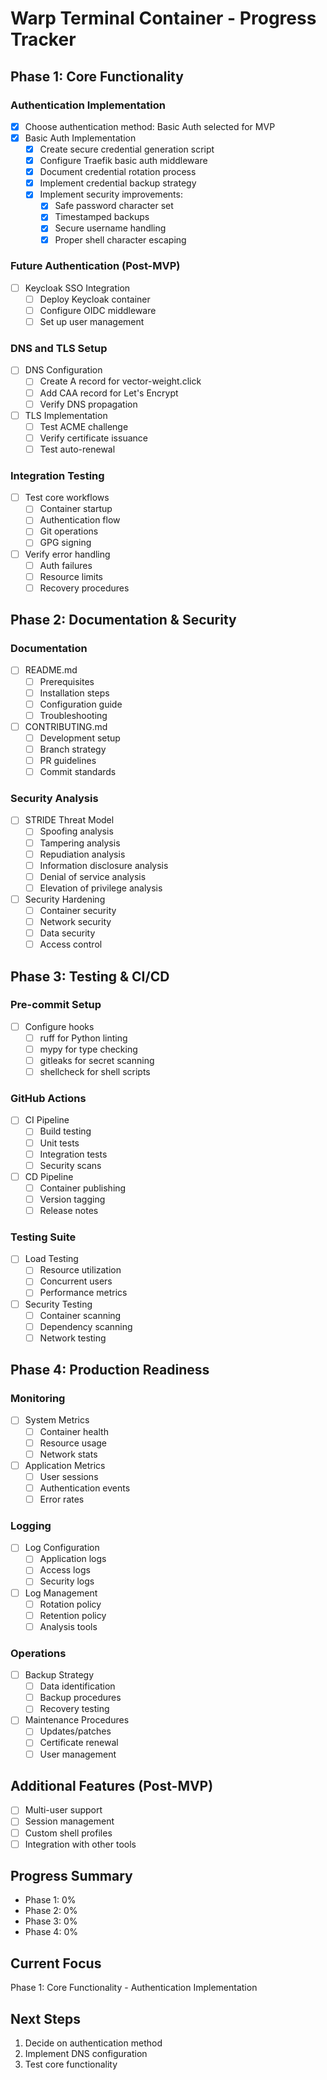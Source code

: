 # Warp Terminal Container - Progress Tracker

## Phase 1: Core Functionality

### Authentication Implementation
- [x] Choose authentication method: Basic Auth selected for MVP
- [x] Basic Auth Implementation
  - [x] Create secure credential generation script
  - [x] Configure Traefik basic auth middleware
  - [x] Document credential rotation process
  - [x] Implement credential backup strategy
  - [x] Implement security improvements:
    - [x] Safe password character set
    - [x] Timestamped backups
    - [x] Secure username handling
    - [x] Proper shell character escaping

### Future Authentication (Post-MVP)
- [ ] Keycloak SSO Integration
  - [ ] Deploy Keycloak container
  - [ ] Configure OIDC middleware
  - [ ] Set up user management

### DNS and TLS Setup
- [ ] DNS Configuration
  - [ ] Create A record for vector-weight.click
  - [ ] Add CAA record for Let's Encrypt
  - [ ] Verify DNS propagation
- [ ] TLS Implementation
  - [ ] Test ACME challenge
  - [ ] Verify certificate issuance
  - [ ] Test auto-renewal

### Integration Testing
- [ ] Test core workflows
  - [ ] Container startup
  - [ ] Authentication flow
  - [ ] Git operations
  - [ ] GPG signing
- [ ] Verify error handling
  - [ ] Auth failures
  - [ ] Resource limits
  - [ ] Recovery procedures

## Phase 2: Documentation & Security

### Documentation
- [ ] README.md
  - [ ] Prerequisites
  - [ ] Installation steps
  - [ ] Configuration guide
  - [ ] Troubleshooting
- [ ] CONTRIBUTING.md
  - [ ] Development setup
  - [ ] Branch strategy
  - [ ] PR guidelines
  - [ ] Commit standards

### Security Analysis
- [ ] STRIDE Threat Model
  - [ ] Spoofing analysis
  - [ ] Tampering analysis
  - [ ] Repudiation analysis
  - [ ] Information disclosure analysis
  - [ ] Denial of service analysis
  - [ ] Elevation of privilege analysis
- [ ] Security Hardening
  - [ ] Container security
  - [ ] Network security
  - [ ] Data security
  - [ ] Access control

## Phase 3: Testing & CI/CD

### Pre-commit Setup
- [ ] Configure hooks
  - [ ] ruff for Python linting
  - [ ] mypy for type checking
  - [ ] gitleaks for secret scanning
  - [ ] shellcheck for shell scripts

### GitHub Actions
- [ ] CI Pipeline
  - [ ] Build testing
  - [ ] Unit tests
  - [ ] Integration tests
  - [ ] Security scans
- [ ] CD Pipeline
  - [ ] Container publishing
  - [ ] Version tagging
  - [ ] Release notes

### Testing Suite
- [ ] Load Testing
  - [ ] Resource utilization
  - [ ] Concurrent users
  - [ ] Performance metrics
- [ ] Security Testing
  - [ ] Container scanning
  - [ ] Dependency scanning
  - [ ] Network testing

## Phase 4: Production Readiness

### Monitoring
- [ ] System Metrics
  - [ ] Container health
  - [ ] Resource usage
  - [ ] Network stats
- [ ] Application Metrics
  - [ ] User sessions
  - [ ] Authentication events
  - [ ] Error rates

### Logging
- [ ] Log Configuration
  - [ ] Application logs
  - [ ] Access logs
  - [ ] Security logs
- [ ] Log Management
  - [ ] Rotation policy
  - [ ] Retention policy
  - [ ] Analysis tools

### Operations
- [ ] Backup Strategy
  - [ ] Data identification
  - [ ] Backup procedures
  - [ ] Recovery testing
- [ ] Maintenance Procedures
  - [ ] Updates/patches
  - [ ] Certificate renewal
  - [ ] User management

## Additional Features (Post-MVP)
- [ ] Multi-user support
- [ ] Session management
- [ ] Custom shell profiles
- [ ] Integration with other tools

## Progress Summary
- Phase 1: 0%
- Phase 2: 0%
- Phase 3: 0%
- Phase 4: 0%

## Current Focus
Phase 1: Core Functionality - Authentication Implementation

## Next Steps
1. Decide on authentication method
2. Implement DNS configuration
3. Test core functionality
